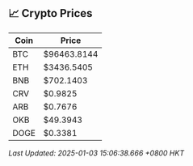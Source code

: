 ## 📈 Crypto Prices

| Coin | Price |
| ---- | ----- |
| BTC | $96463.8144 |
| ETH | $3436.5405 |
| BNB | $702.1403 |
| CRV | $0.9825 |
| ARB | $0.7676 |
| OKB | $49.3943 |
| DOGE | $0.3381 |

_Last Updated: 2025-01-03 15:06:38.666 +0800 HKT_